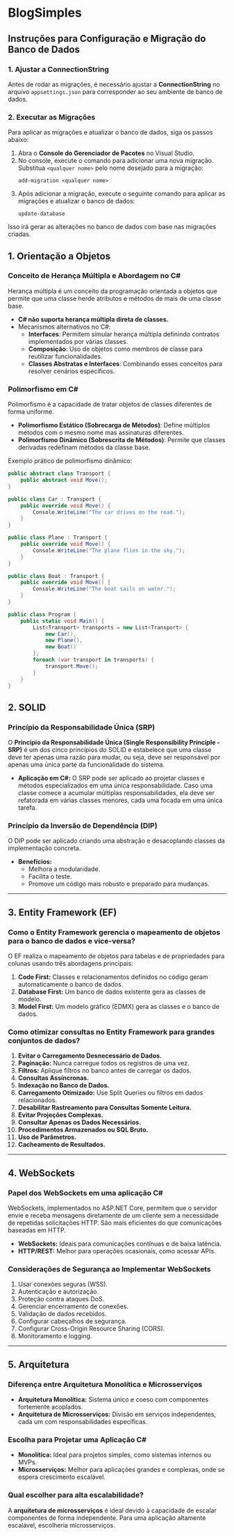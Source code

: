 # BlogSimples

## Instruções para Configuração e Migração do Banco de Dados

### 1. Ajustar a ConnectionString
Antes de rodar as migrações, é necessário ajustar a **ConnectionString** no arquivo `appsettings.json` para corresponder ao seu ambiente de banco de dados.

### 2. Executar as Migrações
Para aplicar as migrações e atualizar o banco de dados, siga os passos abaixo:

1. Abra o **Console do Gerenciador de Pacotes** no Visual Studio.
2. No console, execute o comando para adicionar uma nova migração. Substitua `<qualquer nome>` pelo nome desejado para a migração:
   ```
   add-migration <qualquer nome>
   ```
3. Após adicionar a migração, execute o seguinte comando para aplicar as migrações e atualizar o banco de dados:
   ```
   update-database
   ```
Isso irá gerar as alterações no banco de dados com base nas migrações criadas.


## 1. Orientação a Objetos

### Conceito de Herança Múltipla e Abordagem no C#
Herança múltipla é um conceito da programação orientada a objetos que permite que uma classe herde atributos e métodos de mais de uma classe base.  
- **C# não suporta herança múltipla direta de classes.**  
- Mecanismos alternativos no C#:
  - **Interfaces**: Permitem simular herança múltipla definindo contratos implementados por várias classes.
  - **Composição**: Uso de objetos como membros de classe para reutilizar funcionalidades.
  - **Classes Abstratas e Interfaces**: Combinando esses conceitos para resolver cenários específicos.

### Polimorfismo em C#
Polimorfismo é a capacidade de tratar objetos de classes diferentes de forma uniforme.  
- **Polimorfismo Estático (Sobrecarga de Métodos)**: Define múltiplos métodos com o mesmo nome mas assinaturas diferentes.
- **Polimorfismo Dinâmico (Sobrescrita de Métodos)**: Permite que classes derivadas redefinam métodos da classe base.

Exemplo prático de polimorfismo dinâmico:
```csharp
public abstract class Transport {
    public abstract void Move();
}

public class Car : Transport {
    public override void Move() {
        Console.WriteLine("The car drives on the road.");
    }
}

public class Plane : Transport {
    public override void Move() {
        Console.WriteLine("The plane flies in the sky.");
    }
}

public class Boat : Transport {
    public override void Move() {
        Console.WriteLine("The boat sails on water.");
    }
}

public class Program {
    public static void Main() {
        List<Transport> transports = new List<Transport> {
            new Car(),
            new Plane(),
            new Boat()
        };
        foreach (var transport in transports) {
            transport.Move();
        }
    }
}
```

## 2. SOLID

### Princípio da Responsabilidade Única (SRP)
O **Princípio da Responsabilidade Única (Single Responsibility Principle - SRP)** é um dos cinco princípios do SOLID e estabelece que uma classe deve ter apenas uma razão para mudar, ou seja, deve ser responsável por apenas uma única parte da funcionalidade do sistema.

- **Aplicação em C#:** O SRP pode ser aplicado ao projetar classes e métodos especializados em uma única responsabilidade. Caso uma classe comece a acumular múltiplas responsabilidades, ela deve ser refatorada em várias classes menores, cada uma focada em uma única tarefa.

### Princípio da Inversão de Dependência (DIP)
O DIP pode ser aplicado criando uma abstração e desacoplando classes da implementação concreta.

- **Benefícios:**
  - Melhora a modularidade.
  - Facilita o teste.
  - Promove um código mais robusto e preparado para mudanças.

---

## 3. Entity Framework (EF)

### Como o Entity Framework gerencia o mapeamento de objetos para o banco de dados e vice-versa?
O EF realiza o mapeamento de objetos para tabelas e de propriedades para colunas usando três abordagens principais:

1. **Code First:** Classes e relacionamentos definidos no código geram automaticamente o banco de dados.
2. **Database First:** Um banco de dados existente gera as classes de modelo.
3. **Model First:** Um modelo gráfico (EDMX) gera as classes e o banco de dados.

### Como otimizar consultas no Entity Framework para grandes conjuntos de dados?
1. **Evitar o Carregamento Desnecessário de Dados.**
2. **Paginação:** Nunca carregue todos os registros de uma vez.
3. **Filtros:** Aplique filtros no banco antes de carregar os dados.
4. **Consultas Assíncronas.**
5. **Indexação no Banco de Dados.**
6. **Carregamento Otimizado:** Use Split Queries ou filtros em dados relacionados.
7. **Desabilitar Rastreamento para Consultas Somente Leitura.**
8. **Evitar Projeções Complexas.**
9. **Consultar Apenas os Dados Necessários.**
10. **Procedimentos Armazenados ou SQL Bruto.**
11. **Uso de Parâmetros.**
12. **Cacheamento de Resultados.**

---

## 4. WebSockets

### Papel dos WebSockets em uma aplicação C#
WebSockets, implementados no ASP.NET Core, permitem que o servidor envie e receba mensagens diretamente de um cliente sem a necessidade de repetidas solicitações HTTP. São mais eficientes do que comunicações baseadas em HTTP.

- **WebSockets:** Ideais para comunicações contínuas e de baixa latência.
- **HTTP/REST:** Melhor para operações ocasionais, como acessar APIs.

### Considerações de Segurança ao Implementar WebSockets
1. Usar conexões seguras (WSS).
2. Autenticação e autorização.
3. Proteção contra ataques DoS.
4. Gerenciar encerramento de conexões.
5. Validação de dados recebidos.
6. Configurar cabeçalhos de segurança.
7. Configurar Cross-Origin Resource Sharing (CORS).
8. Monitoramento e logging.

---

## 5. Arquitetura

### Diferença entre Arquitetura Monolítica e Microsserviços
- **Arquitetura Monolítica:** Sistema único e coeso com componentes fortemente acoplados.
- **Arquitetura de Microsserviços:** Divisão em serviços independentes, cada um com responsabilidades específicas.

### Escolha para Projetar uma Aplicação C#
- **Monolítica:** Ideal para projetos simples, como sistemas internos ou MVPs.
- **Microsserviços:** Melhor para aplicações grandes e complexas, onde se espera crescimento escalável.

### Qual escolher para alta escalabilidade?
A **arquitetura de microsserviços** é ideal devido à capacidade de escalar componentes de forma independente. Para uma aplicação altamente escalável, escolheria microsserviços.

